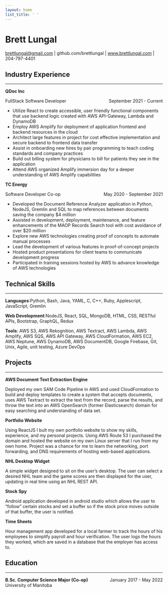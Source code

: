 ```yaml
---
layout: home
list_title: ' '
---
```

# Brett Lungal
brettlungal@gmail.com | github.com/brettlungal | www.brettlungal.com | 204-797-4401
## Industry Experience
___
**QDoc Inc**
<div style="float:right">September 2021 - Current</div>

FullStack Software Developer
* Utilize React to create accessible, user friendly functional components that use backend logic created with AWS API-Gateway, Lambda and DynamoDB
* Employ AWS Amplify for deployment of application frontend and backend resources in the cloud
* Architect large features in project for cost effective implementation and secure backend to frontend data transfer
* Assist in onboarding new hires by pair programming to teach coding standards and company practices
* Build out billing system for physicians to bill for patients they see in the application
* Attend AWS organized Amplify immersion day for a deeper understanding of AWS Amplify capabilities

**TC Energy**
<div style="float:right">May 2020 - September 2021</div>

Software Developer Co-op
* Developed the Document Reference Analyzer application in Python, NodeJS, Gremlin and SQL to map references between documents saving the company $4 million
* Assisted in development, deployment, maintenance, and feature enhancements of the MAOP Records Search tool with cost avoidance of over $20 million
* Explore new AWS technologies creating proof of concepts to automate manual processes
* Lead the development of various features in proof-of-concept projects
* Hosted product presentations for client teams to communicate development progress
* Participated in training sessions hosted by AWS to advance knowledge of AWS technologies

## Technical Skills
___
**Languages**:Python, Bash, Java, YAML, C, C++, Ruby, Applescript, JavaScript, Gremlin

**Web Development**:NodeJS, React, SQL, MongoDB, HTML, CSS, RESTful APIs, Bootstrap, GraphQL, Redux

**Tools**: AWS S3, AWS Rekognition, AWS Textract, AWS Lambda, AWS Amplify, AWS SQS, AWS API Gateway, AWS CloudFormation, AWS EC2, AWS Neptune, AWS DynamoDB, AWS DocumentDB, Google Firebase, Git, Unix, Agile, unit testing, Azure DevOps

## Projects
___
**AWS Document Text Extraction Engine**

Deployed my own SAM Code Pipeline in AWS and used CloudFormation to build and deploy templates to create a
system that accepts documents, uses AWS Textract to extract the text from the record, parse the results, and throw
the text into an AWS OpenSearch (former Elasticsearch) domain for easy searching and understanding of data set.

**Portfolio Website**

Using ReactJS I bult my own portfolio website to show my skills, experience, and my personal projects. Using AWS
Route 53 I purchased the domain and hosted the website on my own Linux server that I run from my own home.
Project was a chance for me to learn the networking, port forwarding, and DNS requirements of hosting web-based
applications.

**NHL Desktop Widget**

A simple widget designed to sit on the user’s desktop. The user can select a desired NHL team and the game scores
are then displayed for the user, updating in real time using an NHL REST API.

**Stock Spy**

Android application developed in android studio which allows the user to “follow” certain stocks and set a buffer so if
the stock price moves outside of that buffer, the user is notified.

**Time Sheets**

Hour management app developed for a local farmer to track the hours of his employees to simplify payroll and hour
verification. The user logs the hours they worked, which are saved in a database that the employer has access to.

## Education
___
<div style="float:right">January 2017 - May 2022</div>

**B.Sc. Computer Science Major (Co-op)**
University of Manitoba